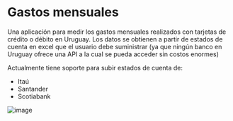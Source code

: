 
# Gastos mensuales

Una aplicación para medir los gastos mensuales realizados con tarjetas de crédito o débito en Uruguay.
Los datos se obtienen a partir de estados de cuenta en excel que el usuario debe suministrar (ya que ningún banco en Uruguay ofrece una API a la cual se pueda acceder sin costos enormes)

Actualmente tiene soporte para subir estados de cuenta de:
- Itaú
- Santander
- Scotiabank

![image](https://github.com/user-attachments/assets/32d30d23-58ab-4bb3-98a0-1e7eecb5e772)
